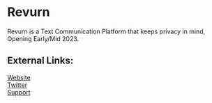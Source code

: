 # Revurn
Revurn is a Text Communication Platform that keeps privacy in mind, Opening Early/Mid 2023.

## External Links:
[Website](https://revurn.com)<br>
[Twitter](https://twitter.com/RevurnApp)<br>
[Support](https://support.revurn.com)
